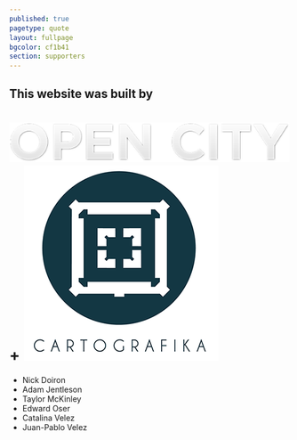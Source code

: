 ```yaml
---
published: true
pagetype: quote
layout: fullpage
bgcolor: cf1b41
section: supporters
---
```


## This website was built by

# [![OpenCity](img/open_city_logo.png)](http://opencityapps.org/) + [![Cartografika](img/cartografika_logo.png)](http://cartografika.net/)

* Nick Doiron
* Adam Jentleson
* Taylor McKinley
* Edward Oser
* Catalina Velez
* Juan-Pablo Velez